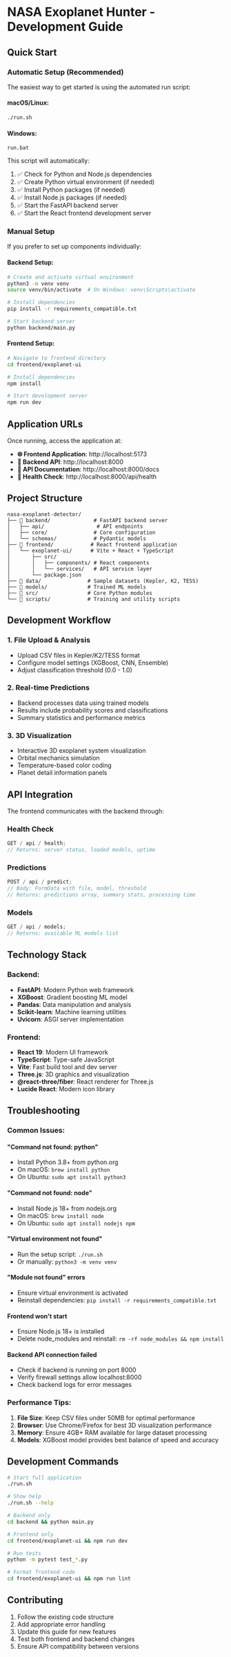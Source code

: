 # NASA Exoplanet Hunter - Development Guide

## Quick Start

### Automatic Setup (Recommended)

The easiest way to get started is using the automated run script:

#### macOS/Linux:

```bash
./run.sh
```

#### Windows:

```batch
run.bat
```

This script will automatically:

1. ✅ Check for Python and Node.js dependencies
2. ✅ Create Python virtual environment (if needed)
3. ✅ Install Python packages (if needed)
4. ✅ Install Node.js packages (if needed)
5. ✅ Start the FastAPI backend server
6. ✅ Start the React frontend development server

### Manual Setup

If you prefer to set up components individually:

#### Backend Setup:

```bash
# Create and activate virtual environment
python3 -m venv venv
source venv/bin/activate  # On Windows: venv\Scripts\activate

# Install dependencies
pip install -r requirements_compatible.txt

# Start backend server
python backend/main.py
```

#### Frontend Setup:

```bash
# Navigate to frontend directory
cd frontend/exoplanet-ui

# Install dependencies
npm install

# Start development server
npm run dev
```

## Application URLs

Once running, access the application at:

-   **🌐 Frontend Application**: http://localhost:5173
-   **🔧 Backend API**: http://localhost:8000
-   **📖 API Documentation**: http://localhost:8000/docs
-   **🏥 Health Check**: http://localhost:8000/api/health

## Project Structure

```
nasa-exoplanet-detector/
├── 📁 backend/              # FastAPI backend server
│   ├── api/                 # API endpoints
│   ├── core/               # Core configuration
│   └── schemas/            # Pydantic models
├── 📁 frontend/            # React frontend application
│   └── exoplanet-ui/      # Vite + React + TypeScript
│       ├── src/
│       │   ├── components/ # React components
│       │   └── services/   # API service layer
│       └── package.json
├── 📁 data/               # Sample datasets (Kepler, K2, TESS)
├── 📁 models/             # Trained ML models
├── 📁 src/                # Core Python modules
└── 📁 scripts/            # Training and utility scripts
```

## Development Workflow

### 1. File Upload & Analysis

-   Upload CSV files in Kepler/K2/TESS format
-   Configure model settings (XGBoost, CNN, Ensemble)
-   Adjust classification threshold (0.0 - 1.0)

### 2. Real-time Predictions

-   Backend processes data using trained models
-   Results include probability scores and classifications
-   Summary statistics and performance metrics

### 3. 3D Visualization

-   Interactive 3D exoplanet system visualization
-   Orbital mechanics simulation
-   Temperature-based color coding
-   Planet detail information panels

## API Integration

The frontend communicates with the backend through:

### Health Check

```javascript
GET / api / health;
// Returns: server status, loaded models, uptime
```

### Predictions

```javascript
POST / api / predict;
// Body: FormData with file, model, threshold
// Returns: predictions array, summary stats, processing time
```

### Models

```javascript
GET / api / models;
// Returns: available ML models list
```

## Technology Stack

### Backend:

-   **FastAPI**: Modern Python web framework
-   **XGBoost**: Gradient boosting ML model
-   **Pandas**: Data manipulation and analysis
-   **Scikit-learn**: Machine learning utilities
-   **Uvicorn**: ASGI server implementation

### Frontend:

-   **React 19**: Modern UI framework
-   **TypeScript**: Type-safe JavaScript
-   **Vite**: Fast build tool and dev server
-   **Three.js**: 3D graphics and visualization
-   **@react-three/fiber**: React renderer for Three.js
-   **Lucide React**: Modern icon library

## Troubleshooting

### Common Issues:

#### "Command not found: python"

-   Install Python 3.8+ from python.org
-   On macOS: `brew install python`
-   On Ubuntu: `sudo apt install python3`

#### "Command not found: node"

-   Install Node.js 18+ from nodejs.org
-   On macOS: `brew install node`
-   On Ubuntu: `sudo apt install nodejs npm`

#### "Virtual environment not found"

-   Run the setup script: `./run.sh`
-   Or manually: `python3 -m venv venv`

#### "Module not found" errors

-   Ensure virtual environment is activated
-   Reinstall dependencies: `pip install -r requirements_compatible.txt`

#### Frontend won't start

-   Ensure Node.js 18+ is installed
-   Delete node_modules and reinstall: `rm -rf node_modules && npm install`

#### Backend API connection failed

-   Check if backend is running on port 8000
-   Verify firewall settings allow localhost:8000
-   Check backend logs for error messages

### Performance Tips:

1. **File Size**: Keep CSV files under 50MB for optimal performance
2. **Browser**: Use Chrome/Firefox for best 3D visualization performance
3. **Memory**: Ensure 4GB+ RAM available for large dataset processing
4. **Models**: XGBoost model provides best balance of speed and accuracy

## Development Commands

```bash
# Start full application
./run.sh

# Show help
./run.sh --help

# Backend only
cd backend && python main.py

# Frontend only
cd frontend/exoplanet-ui && npm run dev

# Run tests
python -m pytest test_*.py

# Format frontend code
cd frontend/exoplanet-ui && npm run lint
```

## Contributing

1. Follow the existing code structure
2. Add appropriate error handling
3. Update this guide for new features
4. Test both frontend and backend changes
5. Ensure API compatibility between versions
